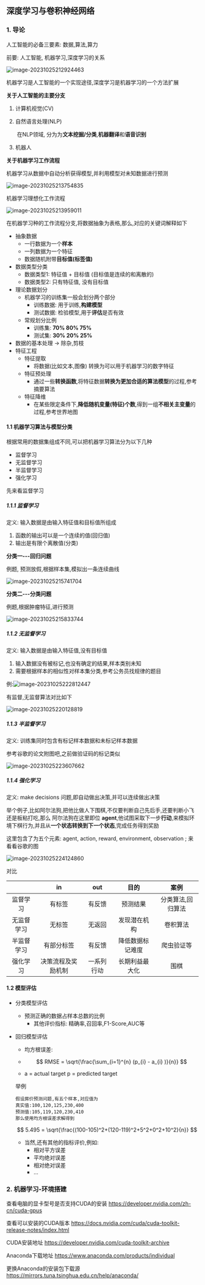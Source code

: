 ## 深度学习与卷积神经网络

### 1. 导论

人工智能的必备三要素: 数据,算法,算力

前要: 人工智能, 机器学习,深度学习的关系

![image-20231025212924463](images/image-20231025212924463.png)

机器学习是人工智能的一个实现途径,深度学习是机器学习的一个方法扩展

**关于人工智能的主要分支**

1. 计算机视觉(CV)

2. 自然语言处理(NLP)

   ​	在NLP领域, 分为为**文本挖掘/分类**,**机器翻译**和**语音识别**

3. 机器人

**关于机器学习工作流程**

机器学习从数据中自动分析获得模型,并利用模型对未知数据进行预测

![image-20231025213754835](images/image-20231025213754835.png)

机器学习理想化工作流程

![image-20231025213959011](images/image-20231025213959011.png)

在机器学习种的工作流程分支,将数据抽象为表格,那么,对应的关键词解释如下

- 抽象数据
  - 一行数据为一个**样本**
  - 一列数据为一个特征
  - 数据随机附带**目标值(标签值)**
- 数据类型分类
  - 数据类型1: 特征值 + 目标值 (目标值是连续的和离散的)
  - 数据类型2: 只有特征值, 没有目标值
- 理论数据划分
  - 机器学习的训练集一般会划分两个部分
    - 训练数据: 用于训练,**构建模型**
    - 测试数据: 检验模型,用于**评估**是否有效
  - 常规划分比例
    - 训练集: **70% 80% 75%**
    - 测试集: **30% 20% 25%**
- 数据的基本处理 -> 除杂,剪枝
- 特征工程
  - 特征提取
    - 将数据(比如文本,图像) 转换为可以用于机器学习的数字特征
  - 特征预处理
    - 通过一些**转换函数**,将特征数据**转换为更加合适的算法模型**的过程,参考摘要算法
  - 特征降维
    - 在某些限定条件下,**降低随机变量(特征)个数**,得到一组**不相关主变量**的过程,参考世界地图

#### 1.1 机器学习算法与模型分类

根据常用的数据集组成不同,可以把机器学习算法分为以下几种

- 监督学习
- 无监督学习
- 半监督学习
- 强化学习

先来看监督学习

##### 1.1.1 监督学习

定义: 输入数据是由输入特征值和目标值所组成

1. 函数的输出可以是一个连续的值(回归值)
2. 输出是有限个离散值(分类)

**分类一---回归问题**

例题, 预测放假,根据样本集,模拟出一条连续曲线

![image-20231025215741704](images/image-20231025215741704.png)

**分类二---分类问题**

例题,根据肿瘤特征,进行预测

![image-20231025215833744](images/image-20231025215833744.png)

##### 1.1.2 无监督学习

定义: 输入数据是由输入特征值,没有目标值

1. 输入数据没有被标记,也没有确定的结果,样本类别未知
2. 需要根据样本的相似性对样本集分类,参考公务员找规律的题目

例:![image-20231025222812447](images/image-20231025222812447.png)

有监督,无监督算法对比如下

![image-20231025220128819](images/image-20231025220128819.png)

##### 1.1.3 半监督学习

定义: 训练集同时包含有标记样本数据和未标记样本数据

参考谷歌的论文附图吧,之前做验证码的标记类似

![image-20231025223607662](images/image-20231025223607662.png)

##### 1.1.4 强化学习

定义: make decisions 问题,即自动做出决策,并可以连续做出决策

举个例子,比如阿尔法狗,把他比做人下围棋,不仅要判断自己先后手,还要判断小飞还是板粘打吃,那么 阿尔法狗在这里即位 **agent**,他试图采取下一步**行动**,来模拟环境下棋行为,并且从**一个状态转换到下一个状态**,完成任务得到奖励

这里包含了为五个元素: agent, action, reward, environment, observation ; 来看看谷歌的图

![image-20231025224124860](images/image-20231025224124860.png)

对比

|            |         in         |    out     |       目的       |       案例        |
| :--------: | :----------------: | :--------: | :--------------: | :---------------: |
|  监督学习  |       有标签       |   有反馈   |     预测结果     | 分类算法,回归算法 |
| 无监督学习 |       无标签       |   无返回   |   发现潜在机构   |     卷积算法      |
| 半监督学习 |     有部分标签     |   有反馈   | 降低数据标记难度 |    爬虫验证等     |
|  强化学习  | 决策流程及奖励机制 | 一系列行动 |  长期利益最大化  |       围棋        |



#### 1.2 模型评估

- 分类模型评估

  - 预测正确的数据占样本总数的比例
    - 其他评价指标: 精确率,召回率,F1-Score,AUC等

- 回归模型评估

  - 均方根误差:

  - $$
    RMSE = \sqrt{\frac{\sum_{i=1}^{n} (p_{i} - a_{i} )}{n}}
    $$

    

  - a = actual target
    p = predicted target

  举例

  ```
  假设房价预测问题,有五个样本,对应值为
  真实值:100,120,125,230,400
  预测值:105,119,120,230,410
  那么使用均方根误差求解得到
  ```

  $$
  5.495 = \sqrt{\frac{(100-105)^2+(120-119)^2+5^2+0^2+10^2}{n}}
  $$

  - 当然,还有其他的指标评价,例如:
    - 相对平方误差
    - 平均绝对误差
    - 相对绝对误差
    - ...

### 2. 机器学习-环境搭建

查看电脑的显卡型号是否支持CUDA的安装
https://developer.nvidia.com/zh-cn/cuda-gpus

查看可以安装的CUDA版本
https://docs.nvidia.com/cuda/cuda-toolkit-release-notes/index.html

CUDA安装地址
https://developer.nvidia.com/cuda-toolkit-archive

Anaconda下载地址
https://www.anaconda.com/products/individual

更换Anaconda的安装包下载源
https://mirrors.tuna.tsinghua.edu.cn/help/anaconda/

